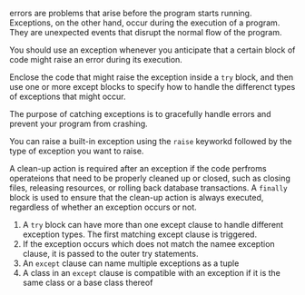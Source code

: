 errors are problems that arise before the program starts running.
Exceptions, on the other hand, occur during the execution of a program. They are unexpected events that disrupt the normal flow of the program.

You should use an exception whenever you anticipate that a certain block of code might raise an error during its execution.

Enclose the code that might raise the exception inside a `try` block, and then use one or more except blocks to specify how to handle the differenct types of exceptions that might occur.

The purpose of catching exceptions is to gracefully handle errors and prevent your program from crashing. 

You can raise a built-in exception using the `raise` keyworkd followed by the type of exception you want to raise.

A clean-up action is required after an exception if the code perfroms operateions that need to be properly cleaned up or closed, such as closing files, releasing resources, or rolling back database transactions. A `finally` block is used to ensure that the clean-up action is always executed, regardless of whether an exception occurs or not.

1. A `try` block can have more than one except clause to handle different exception types. The first matching except clause is triggered.
2. If the exception occurs which does not match the namee exception clause, it is passed to the outer try statements.
3. An `except` clause can name multiple exceptions as a tuple
4. A class in an `except` clause is compatible with an exception if it is the same class or a base class thereof
